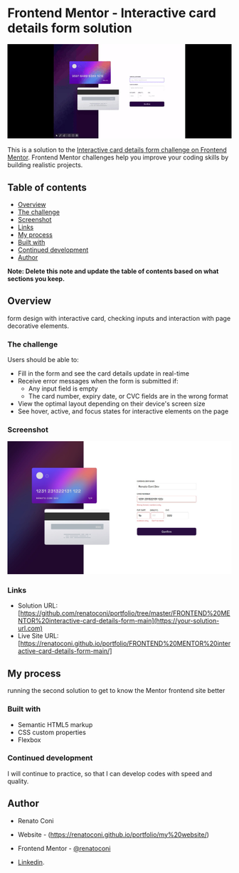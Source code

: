 # Frontend Mentor - Interactive card details form solution

![./](./interactiveform.gif)

This is a solution to the [Interactive card details form challenge on Frontend Mentor](https://www.frontendmentor.io/challenges/interactive-card-details-form-XpS8cKZDWw). Frontend Mentor challenges help you improve your coding skills by building realistic projects. 

## Table of contents

  - [Overview](#overview)
  - [The challenge](#the-challenge)
  - [Screenshot](#screenshot)
  - [Links](#links)
  - [My process](#my-process)
  - [Built with](#built-with)
  - [Continued development](#continued-development)
  - [Author](#author)


**Note: Delete this note and update the table of contents based on what sections you keep.**

## Overview

form design with interactive card, checking inputs and interaction with page decorative elements.

### The challenge

Users should be able to:

- Fill in the form and see the card details update in real-time
- Receive error messages when the form is submitted if:
  - Any input field is empty
  - The card number, expiry date, or CVC fields are in the wrong format
- View the optimal layout depending on their device's screen size
- See hover, active, and focus states for interactive elements on the page

### Screenshot

![./](./screenshot.jpg)


### Links

- Solution URL: [https://github.com/renatoconi/portfolio/tree/master/FRONTEND%20MENTOR%20interactive-card-details-form-main](https://your-solution-url.com)
- Live Site URL: [https://renatoconi.github.io/portfolio/FRONTEND%20MENTOR%20interactive-card-details-form-main/]

## My process
running the second solution to get to know the Mentor frontend site better

### Built with

- Semantic HTML5 markup
- CSS custom properties
- Flexbox



### Continued development

I will continue to practice, so that I can develop codes with speed and quality.


## Author

- Renato Coni

- Website - (https://renatoconi.github.io/portfolio/my%20website/)
- Frontend Mentor - [@renatoconi](https://www.frontendmentor.io/profile/@renatoconi)
- [Linkedin](https://www.linkedin.com/in/renato-coni-aa6636196/).
